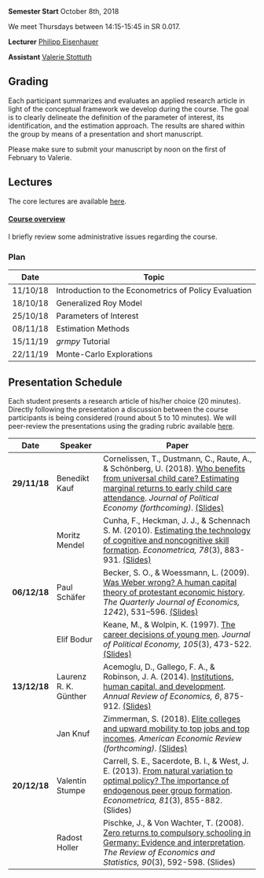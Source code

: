 
**Semester Start** October 8th, 2018

We meet Thursdays between 14:15-15:45 in SR 0.017.

**Lecturer** [Philipp Eisenhauer](https://peisenha.github.io/build/html/index.html)

**Assistant** [Valerie Stottuth](https://github.com/vstottuth)

## Grading

Each participant summarizes and evaluates an applied research article in light of the conceptual framework we develop during the course. The goal is to clearly delineate the definition of the parameter of interest, its identification, and the estimation approach. The results are shared within the group by means of a presentation and short manuscript.

Please make sure to submit your manuscript by noon on the first of February to Valerie.

## Lectures

The core lectures are available [here](https://github.com/HumanCapitalAnalysis/econometrics/blob/master/README.md).

#### [Course overview](https://github.com/HumanCapitalAnalysis/econometrics/blob/master/iterations/bonn_ws_2018/00_course_outline.pdf)

I briefly review some administrative issues regarding the course.

### Plan

| Date      | Topic                                                  |
| ----------| ------------------------------------------------------ |
| 11/10/18  | Introduction to the Econometrics of Policy Evaluation  |
| 18/10/18  | Generalized Roy Model                                  |
| 25/10/18  | Parameters of Interest                                 |
| 08/11/18  | Estimation Methods                                     |
| 15/11/19  | *grmpy* Tutorial                                       |
| 22/11/19  | Monte-Carlo Explorations                               |

## Presentation Schedule

Each student presents a research article of his/her choice (20 minutes). Directly following the presentation a discussion between the course participants is being considered (round about 5 to 10 minutes). We will peer-review the presentations using the grading rubric available [here](https://github.com/HumanCapitalAnalysis/econometrics/blob/master/material/presentation-grading.pdf).



| Date         | Speaker      | Paper        |
| ------------ | ------------ | ------------ |
| **29/11/18** | Benedikt Kauf | Cornelissen, T., Dustmann, C., Raute, A., & Schönberg, U. (2018). [Who benefits from universal child care? Estimating marginal returns to early child care attendance](https://www.journals.uchicago.edu/doi/pdfplus/10.1086/699979). *Journal of Political Economy (forthcoming)*. [(Slides)](https://github.com/HumanCapitalAnalysis/econometrics/blob/master/iterations/bonn_ws_2018/presentations/benedikt_kauf.pdf) |
|              | Moritz Mendel | Cunha, F., Heckman, J. J., & Schennach S. M. (2010). [Estimating the technology of cognitive and noncognitive skill formation](http://jenni.uchicago.edu/papers/Cunha_Heckman_etal_2010_Econometrica_v78_n3.pdf). *Econometrica, 78*(3), 883-931. [(Slides)](https://github.com/HumanCapitalAnalysis/econometrics/blob/master/iterations/bonn_ws_2018/presentations/moritz_mendel.pdf) |
| **06/12/18** | Paul Schäfer | Becker, S. O., & Woessmann, L. (2009). [Was Weber wrong? A human capital theory of protestant economic history](https://academic.oup.com/qje/article/124/2/531/1905076). *The Quarterly Journal of Economics, 124*2), 531–596. [(Slides)](https://github.com/HumanCapitalAnalysis/econometrics/blob/master/iterations/bonn_ws_2018/presentations/paul_schaefer.pdf) |
|              | Elif Bodur | Keane, M., & Wolpin, K. (1997). [The career decisions of young men](https://www.jstor.org/stable/10.1086/262080?seq=1#metadata_info_tab_contents6th). *Journal of Political Economy, 105*(3), 473-522. [(Slides)](https://github.com/HumanCapitalAnalysis/econometrics/blob/master/iterations/bonn_ws_2018/presentations/elif_bodur.pdf) |
| **13/12/18** | Laurenz R. K. Günther | Acemoglu, D., Gallego, F. A., & Robinson, J. A. (2014). [Institutions, human capital, and development](https://www.annualreviews.org/doi/10.1146/annurev-economics-080213-041119). *Annual Review of Economics, 6*, 875-912. [(Slides)](https://github.com/HumanCapitalAnalysis/econometrics/blob/master/iterations/bonn_ws_2018/presentations/laurenz_guenther.pdf) |
|              | Jan Knuf | Zimmerman, S. (2018). [Elite colleges and upward mobility to top jobs and top incomes](http://faculty.chicagobooth.edu/seth.zimmerman/research/papers/Zimmerman_Top_Jobs_maintext.pdf). *American Economic Review (forthcoming)*. [(Slides)](https://github.com/HumanCapitalAnalysis/econometrics/blob/master/iterations/bonn_ws_2018/presentations/jan_knuf.pdf) |
| **20/12/18** | Valentin Stumpe | Carrell, S. E., Sacerdote, B. I., & West, J. E. (2013). [From natural variation to optimal policy? The importance of endogenous peer group formation](https://onlinelibrary.wiley.com/doi/pdf/10.3982/ECTA10168). *Econometrica, 81*(3), 855-882. (Slides) |
|              | Radost Holler | Pischke, J., & Von Wachter, T. (2008). [Zero returns to compulsory schooling in Germany: Evidence and interpretation](https://www.jstor.org/stable/pdf/40043170.pdf). *The Review of Economics and Statistics, 90*(3), 592-598. (Slides) |
